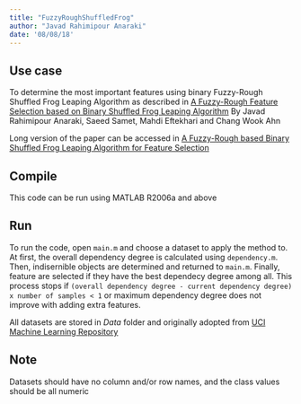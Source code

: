 ```yaml
---
title: "FuzzyRoughShuffledFrog"
author: "Javad Rahimipour Anaraki"
date: '08/08/18'
---
```


## Use case
To determine the most important features using binary Fuzzy-Rough Shuffled Frog Leaping Algorithm as described in [A Fuzzy-Rough Feature Selection based on Binary Shuffled Frog Leaping Algorithm](https://waset.org/conference/2018/09/vancouver/ICFIE) By Javad Rahimipour Anaraki, Saeed Samet, Mahdi Eftekhari and Chang Wook Ahn

Long version of the paper can be accessed in [A Fuzzy-Rough based Binary Shuffled Frog Leaping Algorithm for Feature Selection](https://arxiv.org/abs/1808.00068)

## Compile
This code can be run using MATLAB R2006a and above

## Run
To run the code, open `main.m` and choose a dataset to apply the method to. At first, the overall dependency degree is calculated using `dependency.m`. Then, indisernible objects are determined and returned to `main.m`. Finally, feature are selected if they have the best dependecy degree among all. This process stops if `(overall dependency degree - current dependency degree) x number of samples < 1` or maximum dependency degree does not improve with adding extra features.

All datasets are stored in *Data* folder and originally adopted from [UCI Machine Learning Repository](https://archive.ics.uci.edu/ml/index.php)

## Note
Datasets should have no column and/or row names, and the class values should be all numeric
